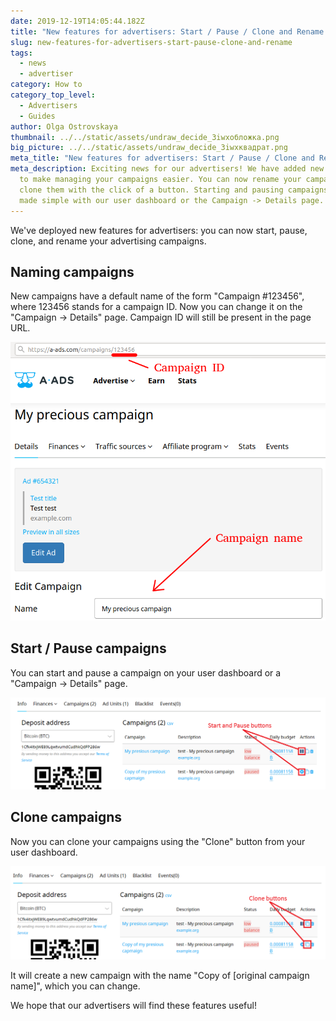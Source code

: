 ```yaml
---
date: 2019-12-19T14:05:44.182Z
title: "New features for advertisers: Start / Pause / Clone and Rename!"
slug: new-features-for-advertisers-start-pause-clone-and-rename
tags:
  - news
  - advertiser
category: How to
category_top_level:
  - Advertisers
  - Guides
author: Olga Ostrovskaya
thumbnail: ../../static/assets/undraw_decide_3iwxобложка.png
big_picture: ../../static/assets/undraw_decide_3iwxквадрат.png
meta_title: "New features for advertisers: Start / Pause / Clone and Rename! | AADS Blog"
meta_description: Exciting news for our advertisers! We have added new features
  to make managing your campaigns easier. You can now rename your campaigns and
  clone them with the click of a button. Starting and pausing campaigns is also
  made simple with our user dashboard or the Campaign -> Details page.
---
```

We've deployed new features for advertisers: you can now start, pause, clone, and rename your advertising campaigns.

## Naming campaigns

New campaigns have a default name of the form "Campaign #123456", where 123456 stands for a campaign ID. Now you can change it on the "Campaign -> Details" page. Campaign ID will still be present in the page URL.

![Edit campaign name](../../static/assets/rename_campaign.png "Edit campaign name")

## Start / Pause campaigns

You can start and pause a campaign on your user dashboard or a "Campaign -> Details" page.

![Start / Pause campaign buttons](../../static/assets/start-pause.png "Start / Pause campaign buttons")

## Clone campaigns

Now you can clone your campaigns using the "Clone" button from your user dashboard.

![Clone campaign button](../../static/assets/clone1.png "Clone campaign button")

It will create a new campaign with the name "Copy of \[original campaign name]", which you can change.

We hope that our advertisers will find these features useful!
